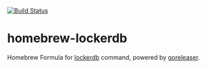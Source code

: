 [![Build Status](https://travis-ci.com/vinothsparrow/homebrew-lockerdb.svg?branch=main)](https://travis-ci.com/vinothsparrow/homebrew-lockerdb)

# homebrew-lockerdb

Homebrew Formula for [lockerdb](https://github.com/vinothsparrow/lockerdb) command, powered by [goreleaser](https://github.com/goreleaser/goreleaser).
